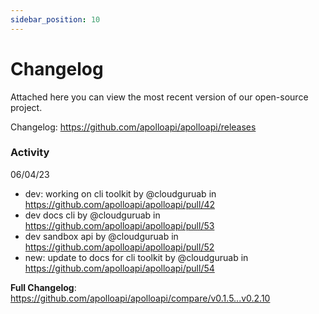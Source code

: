 ```yaml
---
sidebar_position: 10
---
```


# Changelog

Attached here you can view the most recent version of our open-source project.

Changelog: https://github.com/apolloapi/apolloapi/releases

### Activity

06/04/23

- dev: working on cli toolkit by @cloudguruab in https://github.com/apolloapi/apolloapi/pull/42
- dev docs cli by @cloudguruab in https://github.com/apolloapi/apolloapi/pull/53
- dev sandbox api by @cloudguruab in https://github.com/apolloapi/apolloapi/pull/52
- new: update to docs for cli toolkit by @cloudguruab in https://github.com/apolloapi/apolloapi/pull/54

**Full Changelog**: https://github.com/apolloapi/apolloapi/compare/v0.1.5...v0.2.10
